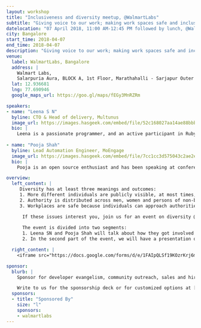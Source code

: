 ```yaml
---
layout: workshop
title: "Inclusiveness and diversity meetup, @WalmartLabs"
subtitle: "Giving voice to our work; making work spaces safe and inclusive."
datelocation: "07 April 2018, 11:00 AM-12:45 PM followed by lunch, @WalmartLabs, Bangalore"
city: Bangalore
start_time: 2018-04-07
end_time: 2018-04-07
description: "Giving voice to our work; making work spaces safe and inclusive."
venue:
  label: WalmartLabs, Bangalore
  address: |
    Walmart Labs,
    Salarpuria Aura, BLOCK A, 1st Floor, Marathahalli - Sarjapur Outer Ring Rd, Kaverappa Layout, Kadubeesanahalli, Bengaluru, Karnataka 560103, India
  lat: 12.936681
  lng: 77.690946
  google_maps_url: https://goo.gl/maps/fEGy3MnRZRm

speakers:
- name: "Leena S N"
  byline: CTO & Head of delivery, Multunus
  image_url: https://images.hasgeek.com/embed/file/52c168027aa14ae88bbb885aba40f745
  bio: |
    Leena is a passionate programmer, and an active participant in Ruby, DevOps and JavaScript communities. Leena teaches workshops, and actively mentors developers.
  
- name: "Pooja Shah"
  byline: Lead Automation Engineer, MoEngage
  image_url: https://images.hasgeek.com/embed/file/7cc1cc3d575043c2ae2edfdb6b9aca39
  bio: |
    Pooja is an open source enthusiast and has been speaking at conferences worldwide. She spoke about the “Alice the Bot” created for improving alert management at Rootconf 2017: http://hsgk.in/2DqMzRk.

overview:
  left_content: |
     Diversity has at least three meanings and outcomes:
     1. More different individuals are publicly visible, at most times, at workplaces and outside. 
     2. Authority is distributed across men, women and persons of non-binary genders rather than being concentrated in one gender.
     3. Workplaces are safe because individuals can approach authorities and management on sensitive matters without fear of being ridiculed. 

      If these issues interest you, join us for an event on diversity @WalmartLabs, on 7 April 2018.
     
      The event is divided into two segments:
      1. Leena SN and Pooja Shah will talk about how they got involved in developer communities, and started speaking about their work in different forums including conferences, meetups, on Twitter and blogs. By narrating these journeys, Leena and Pooja will outline how their authority has evolved – in the community and at their workplaces – and the impact this has made on their psychological and professional lives. Zainab Bawa, CEO of HasGeek, will conduct a chat with them after their presentations, along with audience participation.      
      2. In the second part of the event, we will have a presentation on how to make workplaces psychologically safe for women and persons of non-binary genders. The speaker for this session is to be confirmed.

  right_content: |
    <iframe src="https://docs.google.com/forms/d/e/1FAIpQLSf19KOzrKrj6m_uUoThubKM4Sl7e9z55-q6sOuWUQ3VgRBZUA/viewform?embedded=true" frameborder="0" marginheight="0" marginwidth="0" style="width:100%; height:45rem;">Loading...</iframe>

sponsor:
  blurb: |
    Sponsor for developer evangelism, community outreach, sales and hiring.

    Write to us for the sponsorship deck or for customized options at [info@hasgeek.com](mailto:info@hasgeek.com)
  sponsors:
  - title: "Sponsored By"
    size: "l"
    sponsors:
    - walmartlabs     
---
```

